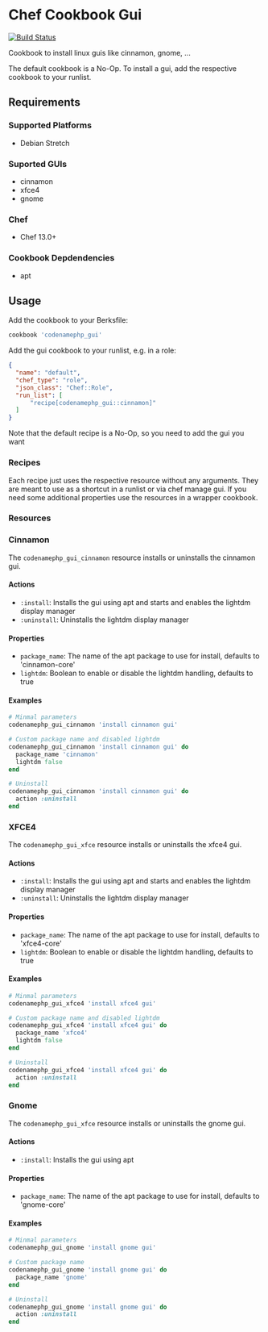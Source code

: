 # Chef Cookbook Gui
[![Build Status](https://travis-ci.com/codenamephp/chef.cookbook.gui.svg?branch=master)](https://travis-ci.com/codenamephp/chef.cookbook.gui)

Cookbook to install linux guis like cinnamon, gnome, ...

The default cookbook is a No-Op. To install a gui, add the respective cookbook to your runlist.

## Requirements

### Supported Platforms

- Debian Stretch

### Suported GUIs
- cinnamon
- xfce4
- gnome

### Chef

- Chef 13.0+

### Cookbook Depdendencies

- apt

## Usage

Add the cookbook to your Berksfile:

```ruby
cookbook 'codenamephp_gui'
```

Add the gui cookbook to your runlist, e.g. in a role:

```json
{
  "name": "default",
  "chef_type": "role",
  "json_class": "Chef::Role",
  "run_list": [
	  "recipe[codenamephp_gui::cinnamon]"
  ]
}
```

Note that the default recipe is a No-Op, so you need to add the gui you want

### Recipes
Each recipe just uses the respective resource without any arguments. They are meant to use as a shortcut in a runlist or via chef manage gui. If you need some
additional properties use the resources in a wrapper cookbook.

### Resources

### Cinnamon
The `codenamephp_gui_cinnamon` resource installs or uninstalls the cinnamon gui.

#### Actions
- `:install`: Installs the gui using apt and starts and enables the lightdm display manager
- `:uninstall`: Uninstalls the lightdm display manager

#### Properties
- `package_name`: The name of the apt package to use for install, defaults to 'cinnamon-core'
- `lightdm`: Boolean to enable or disable the lightdm handling, defaults to true

#### Examples
```ruby
# Minmal parameters
codenamephp_gui_cinnamon 'install cinnamon gui'

# Custom package name and disabled lightdm
codenamephp_gui_cinnamon 'install cinnamon gui' do
  package_name 'cinnamon'
  lightdm false
end

# Uninstall
codenamephp_gui_cinnamon 'install cinnamon gui' do
  action :uninstall
end
```

### XFCE4
The `codenamephp_gui_xfce` resource installs or uninstalls the xfce4 gui.

#### Actions
- `:install`: Installs the gui using apt and starts and enables the lightdm display manager
- `:uninstall`: Uninstalls the lightdm display manager

#### Properties
- `package_name`: The name of the apt package to use for install, defaults to 'xfce4-core'
- `lightdm`: Boolean to enable or disable the lightdm handling, defaults to true

#### Examples
```ruby
# Minmal parameters
codenamephp_gui_xfce4 'install xfce4 gui'

# Custom package name and disabled lightdm
codenamephp_gui_xfce4 'install xfce4 gui' do
  package_name 'xfce4'
  lightdm false
end

# Uninstall
codenamephp_gui_xfce4 'install xfce4 gui' do
  action :uninstall
end
```

### Gnome
The `codenamephp_gui_xfce` resource installs or uninstalls the gnome gui.

#### Actions
- `:install`: Installs the gui using apt

#### Properties
- `package_name`: The name of the apt package to use for install, defaults to 'gnome-core'

#### Examples
```ruby
# Minmal parameters
codenamephp_gui_gnome 'install gnome gui'

# Custom package name
codenamephp_gui_gnome 'install gnome gui' do
  package_name 'gnome'
end

# Uninstall
codenamephp_gui_gnome 'install gnome gui' do
  action :uninstall
end
```
